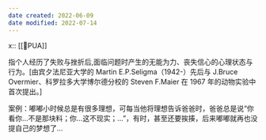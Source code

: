 ```yaml
---
date created: 2022-06-09
date modified: 2022-07-14
---
```


x:: [[🐤PUA]]

指个人经历了失败与挫折后,面临问题时产生的无能为力、丧失信心的心理状态与行为。[由宾夕法尼亚大学的 Martin E.P.Seligma（1942-）先后与 J.Bruce Overmier、科罗拉多大学博尔德分校的 Steven F.Maier 在 1967 年的动物实验中首次提出。]

案例：嘟嘟小时候总是有很多理想，可每当他将理想告诉爸爸时，爸爸总是说“你看你…不是那块料；你…这不现实；…”，有时，甚至还要挨揍，后来嘟嘟就再也没提自己的梦想了…
